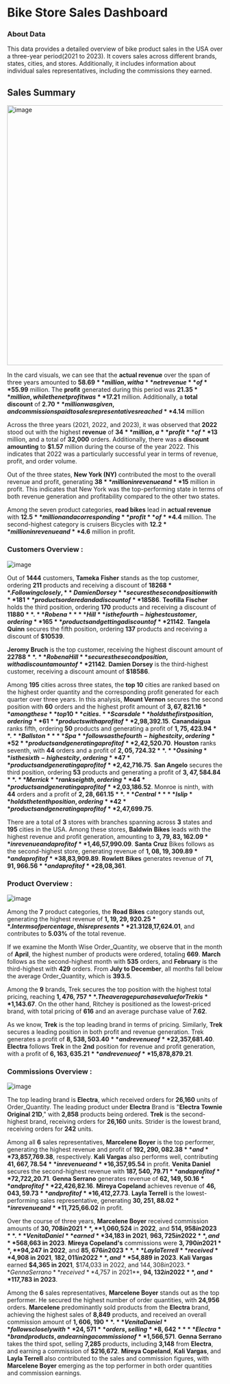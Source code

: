 # Bike Store Sales Dashboard


### About Data
This data provides a detailed overview of bike product sales in the USA over a three-year period(2021 to 2023). It covers sales across different brands, states, cities, and stores. Additionally, it includes information about individual sales representatives, including the commissions they earned.

## Sales Summary

<img width="606" alt="image" src="https://github.com/github-aapmor/PowerBI-Reports/assets/149667836/b0bee274-2f05-420e-99dc-f88b87332bd2">


In the card visuals, we can see that the **actual revenue** over the span of three years amounted to **$58.69** million, with a **net revenue** of **$55.99** million. The **profit** generated during this period was **$21.35** million, while the net profit was **$17.21** million. Additionally, a **total discount** of **$2.70** million was given, and commissions paid to sales representatives reached **$4.14** million


Across the three years (2021, 2022, and 2023), it was observed that **2022** stood out with the highest **revenue** of **$34** million, a **profit** of **$13** million, and a total of **32,000** orders. Additionally, there was a **discount amounting** to **$1.57** million during the course of the year 2022. This indicates that 2022 was a particularly successful year in terms of revenue, profit, and order volume.

Out of the three states, **New York (NY)** contributed the most to the overall revenue and profit, generating **$38** million in revenue and **$15** million in profit. This indicates that New York was the top-performing state in terms of both revenue generation and profitability compared to the other two states.

Among the seven product categories, **road bikes** lead in **actual revenue** with **$12.5** million and a corresponding **profit** of **$4.4** million. The second-highest category is cruisers Bicycles with **$12.2** million in revenue and **$4.6** million in profit.

### Customers Overview :

![image](https://github.com/github-aapmor/PowerBI-Reports/assets/149660927/f539efdb-03a2-4c5b-b2f4-7b99c213c143)


Out of **1444** customers, **Tameka** **Fisher** stands as the top customer, ordering **211** products and receiving a discount of **$18268**. Following closely, **Damien Dorsey** secures the second position with **181** products ordered and a discount of **$18586**. **Teofilla** **Fischer** holds the third position, ordering **170** products and receiving a discount of **$11880**. **Robena** **Hill** is the fourth-highest customer, ordering **165** products and getting a discount of **$21142**. **Tangela** **Quinn** secures the fifth position, ordering **137** products and receiving a discount of **$10539**.

**Jeromy Bruch** is the top customer, receiving the highest discount amount of **$22788**. **Robena Hill** secures the second position, with a discount amount of **$21142**. **Damien Dorsey** is the third-highest customer, receiving a discount amount of **$18586**.

Among **195** cities across three states, the **top 10** cities are ranked based on the highest order quantity and the corresponding profit generated for each quarter over three years. In this analysis, **Mount Vernon** secures the second position with **60** orders and the highest profit amount of **$3,67,821.16** among these **top 10** cities. **Scarsdale** holds the first position, ordering **61** products with a profit of **$2,98,392.15**. **Canandaigua** ranks fifth, ordering **50** products and generating a profit of **$1,75,423.94**. **Ballston** **Spa** follows as the fourth-highest city, ordering **52** products and generating a profit of **$2,42,520.70**. **Houston** ranks seventh, with **44** orders and a profit of **$2,05,724.32**. **Ossining** is the sixth-highest city, ordering **47** products and generating a profit of **$2,42,716.75**. **San Angelo** secures the third position, ordering **53** products and generating a profit of **$3,47,584.84**. **Merrick** ranks eighth, ordering **44** products and generating a profit of **$2,03,186.52**. Monroe is ninth, with **44** orders and a profit of **$2,28,661.15**. **Central** **Islip** holds the tenth position, ordering **42** products and generating a profit of **$2,47,699.75**.


There are a total of **3** stores with branches spanning across **3** states and **195** cities in the USA. Among these stores, **Baldwin** **Bikes** leads with the highest revenue and profit generation, amounting to **$3,79,83,162.09** in revenue and a profit of **$1,46,57,990.09**. **Santa** **Cruz** Bikes follows as the second-highest store, generating revenue of **$1,08,19,309.89** and a profit of **$38,83,909.89**. **Rowlett** **Bikes** generates revenue of **$71,91,966.56** and a profit of **$28,08,361**.


### Product Overview :


![image](https://github.com/github-aapmor/PowerBI-Reports/assets/149660927/a5fea125-f3cb-4d02-93ff-bdcb90d24ac8)


Among the **7** product categories, the **Road Bikes** category stands out, generating the highest revenue of **$1,19,29,920.25**. In terms of percentage, this represents **21.31%**. On the other hand, the **Cyclocross Bicycles** category generates the lowest revenue, amounting to **$28,17,624.01**, and contributes to **5.03%** of the total revenue.

If we examine the Month Wise Order_Quantity, we observe that in the month of **April**, the highest number of products were ordered, totaling **669**. **March** follows as the second-highest month with **535** orders, and **February** is the third-highest with **429** orders. From **July to December**, all months fall below the average Order_Quantity, which is **393.5**.

Among the **9** brands, Trek secures the top position with the highest total pricing, reaching **$1,476,757**. The average purchase value for Trek is **$1,143.67**. On the other hand, Ritchey is positioned as the lowest-priced brand, with total pricing of **616** and an average purchase value of **7.62**.

As we know, **Trek** is the top leading brand in terms of pricing. Similarly, **Trek** secures a leading position in both profit and revenue generation. Trek generates a profit of **$8,538,503.40** and revenue of **$22,357,681.40**. **Electra** follows **Trek** in the **2nd** position for revenue and profit generation, with a profit of **$6,163,635.21** and revenue of **$15,878,879.21**.

### Commissions Overview :


![image](https://github.com/github-aapmor/PowerBI-Reports/assets/149660927/5de32af4-d731-42bf-bb0b-98568f8774d7)

The top leading brand is **Electra**, which received orders for **26,160** units of Order_Quantity. The leading product under **Electra** Brand is "**Electra Townie Original 21D**," with **2,858** products being ordered. **Trek** is the second-highest brand, receiving orders for **26,160** units. Strider is the lowest brand, receiving orders for **242** units.

Among all **6** sales representatives, **Marcelene Boyer** is the top performer, generating the highest revenue and profit of **$192,290,082.38** and **$73,857,769.38**, respectively. **Kali Vargas** also performs well, contributing **$41,667,78.54** in revenue and **$16,357,95.54** in profit. **Venita Daniel** secures the second-highest revenue with **$187,540,79.71** and a profit of **$72,722,20.71**. **Genna Serrano** generates revenue of **$62,149,50.16** and profit of **$22,426,82.16**. **Mireya Copeland** achieves revenue of **$46,043,59.73** and profit of **$16,412,27.73**. **Layla Terrell** is the lowest-performing sales representative, generating **$30,251,88.02** in revenue and **$11,725,66.02** in profit.

Over the course of three years, **Marcelene Boyer** received commission amounts of **$30,708 in 2021**, **$1,060,524** in **2022**, and **$514,958 in 2023**. **Venita Daniel** earned **$34,183 in 2021**, **$963,725 in 2022**, and **$568,663 in 2023**. **Mireya Copeland's** commissions were **$3,790 in 2021**, **$94,247 in 2022**, and **$85,676 in 2023**. **Layla Terrell** received **$4,908 in 2021**, **$182,011 in 2022**, and **$54,889 in 2023**. **Kali Vargas** earned **$4,365 in 2021**, $174,033 in 2022, and $144,308 in 2023. **Genna Serrano** received **$4,757 in 2021**, **$94,132 in 2022**, and **$117,783 in 2023**.



Among the **6** sales representatives, **Marcelene Boyer** stands out as the top performer. He secured the highest number of order quantities, with **24,956** orders. **Marcelene** predominantly sold products from the **Electra** brand, achieving the highest sales of **8,849** products, and received an overall commission amount of **$1,606,190**. **Venita Daniel** follows closely with **24,571** orders, selling **8,642** **Electra** brand products, and earning a commission of **$1,566,571**. **Genna Serrano** takes the third spot, selling **7,285** products, including **3,148** from **Electra**, and earning a commission of **$216,672**. **Mireya Copeland**, **Kali Vargas**, and **Layla Terrell** also contributed to the sales and commission figures, with **Marcelene Boyer** emerging as the top performer in both order quantities and commission earnings.








